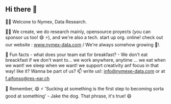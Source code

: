 ## Hi there 👋


🙋‍♀️ Welcone to Nymex, Data Research.

👩‍💻 We create, we do research mainly, opensource proyects (you can sponsor us too! 😄 ⚡), and we're also a tech. start up org. online! check out our website : www.nymex-data.com / We're always somehow growing 🐧!. 

🍿 Fun facts - what does your team eat for breakfast? - We don't eat breackfast if we don't want to... we work anywhere, anytime ... we eat when we want! we sleep when we want! we support creativity anf focus in that way! like it? Wanna be part of us? 📫 write us!: info@nymexe-data.com or at f.alfonso@res-ear.ch 

🧙 Remember, 😄 ⚡ 'Sucking at something is the first step to becoming sorta good at something' - Jake the dog. That phrase, it's true! 😄


